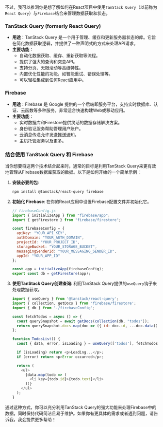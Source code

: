 
不过，我可以推测你是想了解如何在React项目中使用`TanStack Query`（以前称为`React Query`）与`Firebase`结合来管理数据获取和状态。

### TanStack Query (formerly React Query)
- **用途**：TanStack Query 是一个用于管理、缓存和更新服务器状态的库。它旨在简化数据获取逻辑，并提供了一种声明式的方式来处理API请求。
- **主要功能**：
  - 自动化数据获取、缓存、重新获取等流程。
  - 提供了强大的查询和突变API。
  - 支持分页、无限滚动等高级特性。
  - 内置优化性能的功能，如智能重试、错误处理等。
  - 可以轻松集成到任何React应用中。

### Firebase
- **用途**：Firebase 是 Google 提供的一个后端即服务平台，支持实时数据库、认证、云函数等多种服务，非常适合快速构建Web或移动应用。
- **主要功能**：
  - 实时数据库和Firestore提供灵活的数据存储解决方案。
  - 身份验证服务帮助管理用户账户。
  - 云消息传递允许发送推送通知。
  - 主机托管服务以及更多。

### 结合使用 TanStack Query 和 Firebase

当你想要将这两个技术结合起来时，通常的目标是利用TanStack Query来更有效地管理从Firebase数据库获取的数据。以下是如何开始的一个简单示例：

1. **安装必要的包**:
   ```bash
   npm install @tanstack/react-query firebase
   ```

2. **初始化 Firebase**:
   在你的React应用中设置Firebase配置文件并初始化它。
   ```javascript
   // firebaseConfig.js
   import { initializeApp } from "firebase/app";
   import { getFirestore } from "firebase/firestore";

   const firebaseConfig = {
     apiKey: "YOUR_API_KEY",
     authDomain: "YOUR_AUTH_DOMAIN",
     projectId: "YOUR_PROJECT_ID",
     storageBucket: "YOUR_STORAGE_BUCKET",
     messagingSenderId: "YOUR_MESSAGING_SENDER_ID",
     appId: "YOUR_APP_ID"
   };

   const app = initializeApp(firebaseConfig);
   export const db = getFirestore(app);
   ```

3. **使用TanStack Query创建查询**:
   利用TanStack Query提供的`useQuery`钩子来处理数据获取。
   ```javascript
   import { useQuery } from '@tanstack/react-query';
   import { collection, getDocs } from 'firebase/firestore';
   import { db } from './firebaseConfig';

   const fetchTodos = async () => {
     const querySnapshot = await getDocs(collection(db, "todos"));
     return querySnapshot.docs.map(doc => ({ id: doc.id, ...doc.data() }));
   };

   function TodosList() {
     const { data, error, isLoading } = useQuery(['todos'], fetchTodos);

     if (isLoading) return <p>Loading...</p>;
     if (error) return <p>Error occurred</p>;

     return (
       <ul>
         {data.map(todo => (
           <li key={todo.id}>{todo.text}</li>
         ))}
       </ul>
     );
   }
   ```

通过这种方式，你可以充分利用TanStack Query的强大功能来处理Firebase中的数据，同时保持代码简洁且易于维护。如果你有更具体的需求或者遇到问题，请告诉我，我会提供更多帮助！